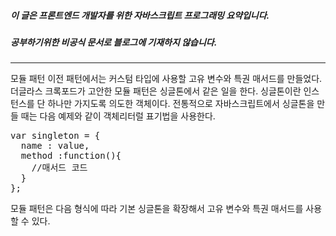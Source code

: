 ##### 이 글은 프론트엔드 개발자를 위한 자바스크립트 프로그래밍 요약입니다.
##### 공부하기위한 비공식 문서로 블로그에 기재하지 않습니다.
<hr>
모듈 패턴  
이전 패턴에서는 커스텀 타입에 사용할 고유 변수와 특권 매서드를 만들었다. 더글라스 크록포드가 고안한 모듈 패턴은 싱글톤에서 같은 일을 한다. 싱글톤이란 인스턴스를 단 하나만 가지도록 의도한 객체이다. 전통적으로 자바스크립트에서 싱글톤을 만들 때는 다음 예제와 같이 객체리터럴 표기법을 사용한다.  
<pre>
var singleton = {
  name : value,
  method :function(){
    //매서드 코드
  }
};
</pre>
모듈 패턴은 다음 형식에 따라 기본 싱글톤을 확장해서 고유 변수와 특권 매서드를 사용할 수 있다.

